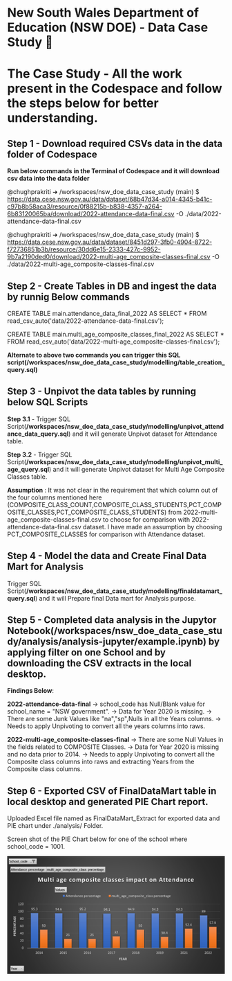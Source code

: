 # New South Wales Department of Education (NSW DOE) - Data Case Study 🦘

# The Case Study - All the work present in the Codespace and follow the steps below for better understanding.

## Step 1 - Download required CSVs data in the data folder of Codespace 

**Run below commands in the Terminal of Codespace and it will download csv data into the data folder**

@chughprakriti ➜ /workspaces/nsw_doe_data_case_study (main) $ https://data.cese.nsw.gov.au/data/dataset/68b47d34-a014-4345-b41c-c97b8b58aca3/resource/0f88215b-b838-4357-a264-6b83120065ba/download/2022-attendance-data-final.csv -O ./data/2022-attendance-data-final.csv

@chughprakriti ➜ /workspaces/nsw_doe_data_case_study (main) $ https://data.cese.nsw.gov.au/data/dataset/8451d297-3fb0-4904-8722-f72736851b3b/resource/30dd6e15-2333-427c-9952-9b7a2190ded0/download/2022-multi-age_composite-classes-final.csv -O ./data/2022-multi-age_composite-classes-final.csv


## Step 2 - Create Tables in DB and ingest the data by runnig Below commands 

CREATE TABLE main.attendance_data_final_2022 AS SELECT * FROM read_csv_auto('data/2022-attendance-data-final.csv');

CREATE TABLE main.multi_age_composite_classes_final_2022 AS SELECT * FROM read_csv_auto('data/2022-multi-age_composite-classes-final.csv');

**Alternate to above two commands you can trigger this SQL script(/workspaces/nsw_doe_data_case_study/modelling/table_creation_query.sql)**


## Step 3 - Unpivot the data tables by running below SQL Scripts

**Step 3.1** - Trigger SQL Script(**/workspaces/nsw_doe_data_case_study/modelling/unpivot_attendance_data_query.sql**) and it will generate Unpivot dataset for Attendance table. 

**Step 3.2** - Trigger SQL Script(**/workspaces/nsw_doe_data_case_study/modelling/unpivot_multi_age_query.sql**) and it will generate Unpivot dataset for Multi Age Composite Classes table. 

**Assumption** : It was not clear in the requirement that which column out of the four columns mentioned here (COMPOSITE_CLASS_COUNT,COMPOSITE_CLASS_STUDENTS,PCT_COMPOSITE_CLASSES,PCT_COMPOSITE_CLASS_STUDENTS) from 2022-multi-age_composite-classes-final.csv to choose for comparison with 2022-attendance-data-final.csv dataset. I have made an assumption by choosing PCT_COMPOSITE_CLASSES for comparison with Attendance dataset.

## Step 4 - Model the data and Create Final Data Mart for Analysis

Trigger SQL Script(**/workspaces/nsw_doe_data_case_study/modelling/finaldatamart_query.sql**) and it will Prepare final Data mart for Analysis purpose.


## Step 5 - Completed data analysis in the Jupytor Notebook(/workspaces/nsw_doe_data_case_study/analysis/analysis-jupyter/example.ipynb) by applying filter on one School and by downloading the CSV extracts in the local desktop.

**Findings Below**:

**2022-attendance-data-final**
-> school_code has Null/Blank value for school_name = "NSW government".
-> Data for Year 2020 is missing. 
-> There are some Junk Values like "na","sp",Nulls in all the Years columns.
-> Needs to apply Unpivoting to convert all the years columns into raws.

**2022-multi-age_composite-classes-final**
-> There are some Null Values in the fields related to COMPOSITE Classes.
-> Data for Year 2020 is missing and no data prior to 2014. 
-> Needs to apply Unpivoting to convert all the Composite class columns into raws and extracting Years from the Composite class columns.


## Step 6 - Exported CSV of FinalDataMart table in local desktop and generated PIE Chart report.

Uploaded Excel file named as FinalDataMart_Extract for exported data and PIE chart under ./analysis/ Folder.

Screen shot of the PIE Chart below for one of the school where school_code = 1001.

![Report Screen shot](.github/static/AnalysisReport.jpg)


